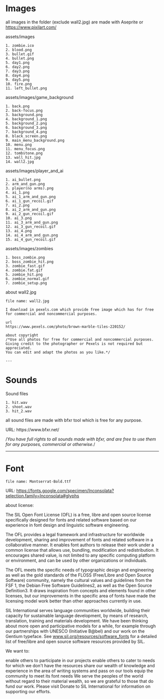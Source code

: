 # Images

all images in the folder (exclude wall2.jpg) are made with Aseprite or https://www.pixilart.com/

assets/images

    1. zombie.ico
    2. blood.png
    3. bullet.gif
    4. bullet.png
    5. day1.png 
    6. day2.png 
    7. day3.png
    8. day4.png 
    9. day5.png 
    10. fire.png
    11. left_bullet.png

assets/images/game_background

    1. back.png
    2. back-focus.png
    3. background.png
    4. background_1.png
    5. background_2.png
    6. background_3.png
    7. background_4.png
    8. black_screen.png
    9. main_menu_background.png
    10. menu.png
    11. menu_focus.png
    12. tombstone.png
    13. wall_hit.jpg
    14. wall2.jpg

assets/images/player_and_ai

    1. ai_bullet.png
    2. arm_and_gun.png
    3. player(no arms).png
    4. ai_1.png
    5. ai_1_arm_and_gun.png
    6. ai_1_gun_recoil.gif
    7. ai_2.png
    8. ai_2_arm_and_gun.png
    9. ai_2_gun_recoil.gif
    10. ai_3.png
    11. ai_3_arm_and_gun.png
    12. ai_3_gun_recoil.gif
    13. ai_4.png
    14. ai_4_arm_and_gun.png
    15. ai_4_gun_recoil.gif
    
assets/images/zombies

    1. boss_zombie.png
    2. boss_zombie_hit.png
    3. zombie_fast.gif
    4. zombie.fat.gif
    5. zombie_hit.png
    6. zombie_normal.gif
    7. zombie_setup.png
    
about wall2.jpg

    file name: wall2.jpg

    I download in pexels.com which provide free image which has for free for commercial and noncommercial purposes.

    url
    https://www.pexels.com/photo/brown-marble-tiles-220152/

    about copyright
    /*Use all photos for free for commercial and noncommercial purposes.
    Giving credit to the photographer or Pexels is not required but appreciated.
    You can edit and adapt the photos as you like.*/

    ---

# Sounds

Sound files

    1. hit.wav
    2. shoot.wav
    3. hit_2.wav

all sound files are made with bfxr tool which is free for any purpose.

<Link>
URL: https://www.bfxr.net/

<about copyright>

/*You have full rights to all sounds made with bfxr, and are free to use them for any purposes, commercial or otherwise.*/


---

# Font

    file name: Montserrat-Bold.ttf


URL: https://fonts.google.com/specimen/Inconsolata?selection.family=Inconsolata#glyphs


about license:

The SIL Open Font License (OFL) is a free, libre and open source license specifically designed for fonts and related software based on our experience in font design and linguistic software engineering.

The OFL provides a legal framework and infrastructure for worldwide development, sharing and improvement of fonts and related software in a collaborative manner. It enables font authors to release their work under a common license that allows use, bundling, modification and redistribution. It encourages shared value, is not limited to any specific computing platform or environment, and can be used by other organizations or individuals.

The OFL meets the specific needs of typographic design and engineering as well as the gold standards of the FLOSS (Free/Libre and Open Source Software) community, namely the cultural values and guidelines from the FSF 1, the Debian Free Software Guidelines2, as well as the Open Source Definition3. It draws inspiration from concepts and elements found in other licenses, but our improvements in the specific area of fonts have made the licensing model work better than other approaches currently in use.

 SIL International serves language communities worldwide, building their capacity for sustainable language development, by means of research, translation, training and materials development. We have been thinking about more open and participative models for a while, for example through our partnerships with UNESCO (Initiative B@bel) and our work on the Gentium typeface. See  www.sil.org/resources/software_fonts for a detailed list of free/libre and open source software resources provided by SIL.

We want to:

enable others to participate in our projects
enable others to cater to needs for which we don't have the resources
share our wealth of knowledge and experience in the area of writing systems and pass on our tools
equip the community to meet its font needs
We serve the peoples of the world without regard to their material wealth, so we are grateful to those that do fund our work. Please visit  Donate to SIL International for information on supporting our efforts.

